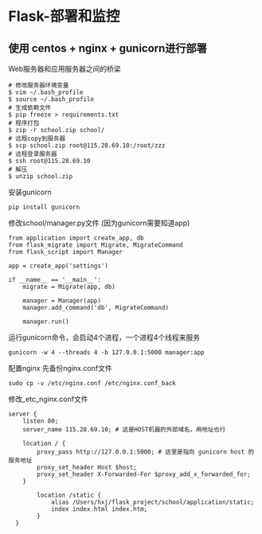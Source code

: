 # Flask-部署和监控
## 使用 centos + nginx + gunicorn进行部署

Web服务器和应用服务器之间的桥梁

```
# 修改服务器环境变量
$ vim ~/.bash_profile
$ source ~/.bash_profile
# 生成依赖文件
$ pip freeze > requirements.txt
# 程序打包
$ zip -r school.zip school/
# 远程copy到服务器
$ scp school.zip root@115.28.69.10:/root/zzz
# 远程登录服务器
$ ssh root@115.28.69.10
# 解压
$ unzip school.zip
```

安装gunicorn

```
pip install gunicorn
```

修改school/manager.py文件 (因为gunicorn需要知道app)

```
from application import create_app, db
from flask_migrate import Migrate, MigrateCommand
from flask_script import Manager

app = create_app('settings')

if __name__ == '__main__':
    migrate = Migrate(app, db)

    manager = Manager(app)
    manager.add_command('db', MigrateCommand)    

    manager.run()
```

运行gunicorn命令，会启动4个进程，一个进程4个线程来服务

```
gunicorn -w 4 --threads 4 -b 127.0.0.1:5000 manager:app
```


配置nginx
先备份nginx.conf文件
```
sudo cp -v /etc/nginx.conf /etc/nginx.conf_back
```

修改_etc_nginx.conf文件

```
server {
    listen 80;
    server_name 115.28.69.10; # 这是HOST机器的外部域名，用地址也行

    location / {
        proxy_pass http://127.0.0.1:5000; # 这里是指向 gunicorn host 的服务地址
        proxy_set_header Host $host;
        proxy_set_header X-Forwarded-For $proxy_add_x_forwarded_for;
    }

		location /static {
            alias /Users/hxj/flask_project/school/application/static;
            index index.html index.htm;
        }
  }
```
